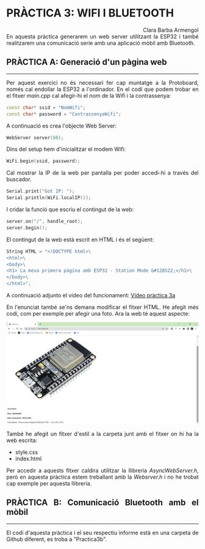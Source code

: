 # PRÀCTICA 3: WIFI I BLUETOOTH
<div align=right>
Clara Barba Armengol
<div>

<div align="justify">
En aquesta pràctica generarem un web server utilitzant la ESP32 i també realitzarem una comunicació serie amb una aplicació mòbil amb Bluetooth. 
<div>

## PRÀCTICA A: Generació d'un pàgina web
***
Per aquest exercici no és necessari fer cap muntatge a la Protoboard, només cal endollar la ESP32 a l'ordinador. 
En el codi que podem trobar en el fitxer *main.cpp* cal afegir-hi el nom de la Wifi i la contrassenya:
```cpp
const char* ssid = "NomWifi"; 
const char* password = "ContrassenyaWifi";
```
A continuació es crea l'objecte Web Server: 
```cpp
WebServer server(80);
```
Dins del setup hem d'inicialitzar el modem Wifi: 
```cpp
WiFi.begin(ssid, password);
```
Cal mostrar la IP de la web per pantalla per poder accedi-hi a través del buscador.
```cpp
Serial.print("Got IP: ");
Serial.println(WiFi.localIP());
```
I cridar la funció que escriu el contingut de la web:
```cpp
server.on("/", handle_root);
server.begin();
```
El contingut de la web està escrit en HTML i és el següent: 
```cpp
String HTML = "<!DOCTYPE html>\
<html>\
<body>\
<h1> La meva primera pàgina amb ESP32 - Station Mode &#128522;</h1>\
</body>\
</html>";
```
A continuació adjunto el vídeo del funcionament:
[Vídeo pràctica 3a](https://drive.google.com/file/d/1WF3GL8IefkeYHBxLWNnrWnyciLWYhuEg/view?usp=sharing)

En l'enunciat també se'ns demana modificar el fitxer HTML. He afegit més codi, com per exemple per afegir una foto. Ara la web té aquest aspecte:

![WEB](/web.png)

També he afegit un fitxer d'estil a la carpeta junt amb el fitxer on hi ha la web escrita:
- style.css
- index.html

Per accedir a aquests fitxer caldira utilitzar la llibreria *AsyncWebServer.h*, però en aquesta pràctica estem treballant amb la *Websrver.h* i no he trobat cap exemple per aquesta llibreria. 

## PRÀCTICA B: Comunicació Bluetooth amb el mòbil
***
El codi d'aquesta pràctica i el seu respectiu informe està en una carpeta de Github diferent, es troba a "Practica3b".
